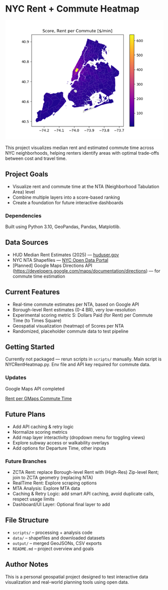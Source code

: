 # NYC Rent + Commute Heatmap

![NYC Heatmap Preview](outputs/v0_RentPerCommute_LiveAPI2.png)

This project visualizes median rent and estimated commute time across NYC neighborhoods, helping renters identify areas with optimal trade-offs between cost and travel time.

## Project Goals

- Visualize rent and commute time at the NTA (Neighborhood Tabulation Area) level
- Combine multiple layers into a score-based ranking
- Create a foundation for future interactive dashboards

### Dependencies

Built using Python 3.10, GeoPandas, Pandas, Matplotlib.

## Data Sources

- HUD Median Rent Estimates (2025) — [huduser.gov](https://www.huduser.gov/portal/datasets/fmr.html)
- NYC NTA Shapefiles — [NYC Open Data Portal](https://data.cityofnewyork.us)
- [Planned] Google Maps Directions API (https://developers.google.com/maps/documentation/directions) — for commute time estimation

## Current Features

- Real-time commute estimates per NTA, based on Google API
- Borough-level Rent estimates (0-4 BR), very low-resolution
- Experimental scoring metric S: Dollars Paid (for Rent) per Commute Time (to Times Square)
- Geospatial visualization (heatmap) of Scores per NTA
- Randomized, placeholder commute data to test pipeline

## Getting Started
Currently not packaged — rerun scripts in `scripts/` manually. Main script is NYCRentHeatmap.py. Env file and API key required for commute data.

### Updates

Google Maps API completed

[Rent per GMaps Commute Time](v0_RentPerCommute_LiveAPI.png)

## Future Plans

- Add API caching & retry logic
- Normalize scoring metrics
- Add map layer interactivity (dropdown menu for toggling views)
- Explore subway access or walkability overlays
- Add options for Departure Time, other inputs

### Future Branches

- ZCTA Rent: replace Borough-level Rent with (High-Res) Zip-level Rent; join to ZCTA geometry (replacing NTA)
- RealTime Rent: Explore scraping options
- MTA Analysis: Explore MTA data
- Caching & Retry Logic: add smart API caching, avoid duplicate calls, respect usage limits
- Dashboard/UI Layer: Optional final layer to add

## File Structure

- `scripts/` – processing + analysis code
- `data/` – shapefiles and downloaded datasets
- `output/` – merged GeoJSONs, CSV exports
- `README.md` – project overview and goals

## Author Notes

This is a personal geospatial project designed to test interactive data visualization and real-world planning tools using open data.
